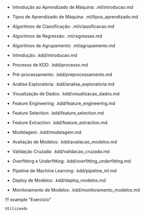 - Introdução ao Aprendizado de Máquina: .ml/introducao.md
- Tipos de Aprendizado de Máquina: .ml/tipos_aprendizado.md
- Algoritmos de Classificação: .ml/classificacao.md
- Algoritmos de Regressão: .ml/regressao.md
- Algoritmos de Agrupamento: .ml/agrupamento.md



- Introdução: .kdd/introducao.md
- Processo de KDD: .kdd/processo.md
- Pré-processamento: .kdd/preprocessamento.md
- Análise Exploratória: .kdd/analise_exploratoria.md
- Visualização de Dados: .kdd/visualizacao_dados.md
- Feature Engineering: .kdd/feature_engineering.md
- Feature Selection: .kdd/feature_selection.md
- Feature Extraction: .kdd/feature_extraction.md
- Modelagem: .kdd/modelagem.md
- Avaliação de Modelos: .kdd/avaliacao_modelos.md
- Validação Cruzada: .kdd/validacao_cruzada.md
- Overfitting e Underfitting: .kdd/overfitting_underfitting.md
- Pipeline de Machine Learning: .kdd/pipeline_ml.md
- Deploy de Modelos: .kdd/deploy_modelos.md
- Monitoramento de Modelos: .kdd/monitoramento_modelos.md



!!! example "Exercício"

    Utilizando